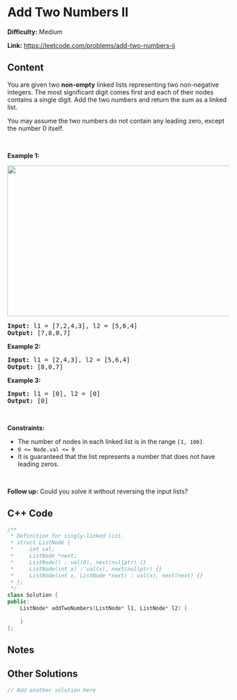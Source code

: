 # Add Two Numbers II

**Difficulty:** Medium

**Link:** https://leetcode.com/problems/add-two-numbers-ii

## Content

<p>You are given two <strong>non-empty</strong> linked lists representing two non-negative integers. The most significant digit comes first and each of their nodes contains a single digit. Add the two numbers and return the sum as a linked list.</p>

<p>You may assume the two numbers do not contain any leading zero, except the number 0 itself.</p>

<p>&nbsp;</p>
<p><strong class="example">Example 1:</strong></p>
<img alt="" src="https://assets.leetcode.com/uploads/2021/04/09/sumii-linked-list.jpg" style="width: 523px; height: 342px;" />
<pre>
<strong>Input:</strong> l1 = [7,2,4,3], l2 = [5,6,4]
<strong>Output:</strong> [7,8,0,7]
</pre>

<p><strong class="example">Example 2:</strong></p>

<pre>
<strong>Input:</strong> l1 = [2,4,3], l2 = [5,6,4]
<strong>Output:</strong> [8,0,7]
</pre>

<p><strong class="example">Example 3:</strong></p>

<pre>
<strong>Input:</strong> l1 = [0], l2 = [0]
<strong>Output:</strong> [0]
</pre>

<p>&nbsp;</p>
<p><strong>Constraints:</strong></p>

<ul>
	<li>The number of nodes in each linked list is in the range <code>[1, 100]</code>.</li>
	<li><code>0 &lt;= Node.val &lt;= 9</code></li>
	<li>It is guaranteed that the list represents a number that does not have leading zeros.</li>
</ul>

<p>&nbsp;</p>
<p><strong>Follow up:</strong>&nbsp;Could you solve it without reversing the input lists?</p>


## C++ Code

```cpp
/**
 * Definition for singly-linked list.
 * struct ListNode {
 *     int val;
 *     ListNode *next;
 *     ListNode() : val(0), next(nullptr) {}
 *     ListNode(int x) : val(x), next(nullptr) {}
 *     ListNode(int x, ListNode *next) : val(x), next(next) {}
 * };
 */
class Solution {
public:
    ListNode* addTwoNumbers(ListNode* l1, ListNode* l2) {
        
    }
};
```
## Notes

<!--
Add your notes here.

-->
## Other Solutions

```cpp
// Add another solution here
```
